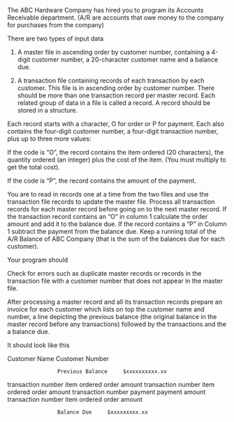 The ABC Hardware Company has hired you to program its Accounts Receivable department. (A/R are accounts that owe money to the company for purchases from the company)

There are two types of input data

1.	A master file in ascending order by customer number, containing a 4-digit customer number, a 20-character customer name and a balance due.

2.	A transaction file containing records of each transaction by each customer. This file is in ascending order by customer number. There should be more than one transaction record per master record. Each related group of data in a file is called a record. A record should be stored in a structure.


Each record starts with a character, O for order or P for payment. Each also contains the four-digit customer number, a four-digit transaction number, plus up to three more values:

If the code is “O”, the record contains the item ordered (20 characters), the quantity ordered (an integer) plus the cost of the item. (You must multiply to get the total cost).

If the code is “P”, the record contains the amount of the payment. 

You are to read in records one at a time from the two files and use the transaction file records to update the master file. Process all transaction records for each master record before going on to the next master record. If the transaction record contains an “O” in column 1 calculate the order amount and add it to the balance due. If the record contains a “P” in Column 1 subtract the payment from the balance due. Keep a running total of the A/R Balance of ABC Company (that is the sum of the balances due for each customer). 



Your program should 

Check for errors such as duplicate master records or records in the transaction file with a customer number that does not appear in the master file.

After processing a master record and all its transaction records prepare an invoice for each customer which lists on top the customer name and number, a line depicting the previous balance (the original balance in the master record before any transactions) followed by the transactions and the a balance due. 

It should look like this

Customer Name    	Customer Number

					Previous Balance     $xxxxxxxxxx.xx

transaction number			item ordered		order amount
transaction number			item ordered		order amount
transaction number 		payment		payment amount
transaction number			item ordered		order amount


					Balance Due		$xxxxxxxxx.xx
